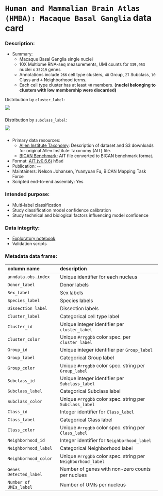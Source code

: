 # `Human and Mammalian Brain Atlas (HMBA): Macaque Basal Ganglia` data card

### Description:
 - Summary: 
    - Macaque Basal Ganglia single nuclei
    - 10X Multiome RNA-seq measurements, UMI counts for `339,953` nuclei x `35219` genes
    - Annotations include `266` cell type clusters, `48` Group, `27` Subclass, `10` Class and `4` Neighborhood terms.
    - Each cell type cluster has at least `40` members. **(nuclei belonging to clusters with low membership were discarded)**

Distribution by `cluster_label`:<br>
<img align='center' style="padding:10px 0px 10px 0px; border-radius: 0%" src="./cluster_distribution.png"/>

Distribution by `subclass_label`:<br>
<img align='center' widt h=400 style="padding:10px 0px 10px 0px; border-radius: 0%" src="./subclass_distribution.png"/>
    
 - Primary data resources:
    - [Allen Institute Taxonomy](https://docs.google.com/document/d/1aP3yfpGT4rtI01lZ6-TB4wpPQU4U9sIlTQJVQa9DARA/edit#heading=h.o50obbrfixzs): Description of dataset and S3 downloads for original Allen Institute Taxonomy (AIT) file.
    - [BICAN Benchmark](): AIT file converted to BICAN benchmark format.
 - Format: [AIT (v0.6.6)](https://github.com/AllenInstitute/scrattch.taxonomy) h5ad
 - Publication: --
- Maintainers: Nelson Johansen, Yuanyuan Fu, BICAN Mapping Task Force
- Scripted end-to-end assembly: Yes

### Intended purpose:
 - Multi-label classification
 - Study classification model confidence calibration
 - Study technical and biological factors influencing model confidence

### Data integrity:
 - [Exploratory notebook](https://github.com/UCDNJJ/BICAN_bmark/blob/main/notebooks/HMBA_BG_Macaque_benchmark.ipynb)
 - Validation scripts

### Metadata data frame:

 |column name  | description |
 |:---|:---|
 | `anndata.obs.index`| Unique identifier for each nucleus |
 | `Donor_label`| Donor labels |
 | `Sex_label`| Sex labels |
 | `Species_label`| Species labels |
 | `Dissection_label`| Dissection labels |
 | `Cluster_label`| Categorical cell type label |
 | `Cluster_id`| Unique integer identifier per `cluster_label` |
 | `Cluster_color`| Unique `#rrggbb` color spec. per `cluster_label`|
 | `Group_id`| Unique integer identifier per `Group_label` |
 | `Group_label`| Categorical Group label |
 | `Group_color`| Unique `#rrggbb` color spec. string per `Group_label`|
 | `Subclass_id`| Unique integer identifier per `Subclass_label` |
 | `Subclass_label`| Categorical Subclass label |
 | `Subclass_color`| Unique `#rrggbb` color spec. string per `Subclass_label`|
 | `Class_id`| Integer identifier for `Class_label` |
 | `Class_label`| Categorical Class label |
 | `Class_color`| Unique `#rrggbb` color spec. string per `Class_label` |
 | `Neighborhood_id`| Integer identifier for `Neighborhood_label` |
 | `Neighborhood_label`| Categorical Neighborhood label |
 | `Neighborhood_color`| Unique `#rrggbb` color spec. string per `Neighborhood_label` |
 | `Genes Detected_label`| Number of genes with non-zero counts per nuclues |
 | `Number of UMIs_label`| Number of UMIs per nucleus |
